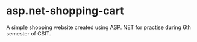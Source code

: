 # asp.net-shopping-cart
A simple shopping website created using ASP. NET for practise during 6th semester of CSIT. 
